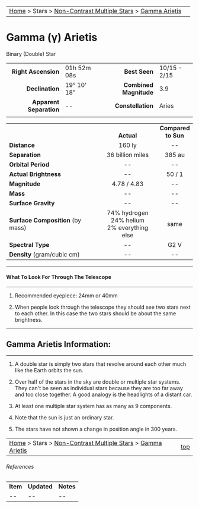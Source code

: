 <script src="/js/whatsup.js"></script>
<script type="text/javascript">
	var objectName ="Gamma Arietis"
	var objectDesc ="Binary (Double) Star<br/>in the Constellation<br/>Aries"
	var objectImage=""
</script>

|    |    |
|:---|---:|
|[Home](/notes/#object-notes) > Stars > [Non-Contrast Multiple Stars](../!non-contrast-multiple-star-info) > [Gamma Arietis](../gamma-arietis)|  <div id=whatsup></div> |

#  Gamma (&gamma;) Arietis
Binary (Double) Star

|   |   |   |   |
|--:|:--|--:|:--|
|**Right Ascension**|01h 52m 08s|**Best Seen**| 10/15 - 2/15 |
|**Declination**|19&deg; 10' 18"|**Combined Magnitude**| 3.9 |
|**Apparent Separation** | -- |**Constellation**|Aries|
|   |   |   |   |


|   |   |   |
|---|:---:|:---:|
|   | <br/>**Actual**| **Compared<br/>to Sun** |
|**Distance** | 160 ly | -- |
|**Separation** | 36 billion miles | 385 au |
|**Orbital Period** | -- | -- |
|**Actual Brightness**	 | --	 | 50 / 1 |
|**Magnitude** | 4.78 / 4.83 | -- |
|**Mass**	             | -- | -- |
|**Surface Gravity**	 | -- | -- |
|**Surface Composition** (by mass) |74% hydrogen<br/>24% helium<br/>2% everything else| same |
|**Spectral Type**       | -- | G2 V | 
|**Density** (gram/cubic cm) | -- | -- | 

---
#### What To Look For Through The Telescope
---

1.  Recommended eyepiece: 24mm or 40mm

1.  When people look through the telescope they should see two stars next to each other.  In this case the two stars should be about the same brightness.

---
## Gamma Arietis Information: 
---

1.  A double star is simply two stars that revolve around each other much like the Earth orbits the sun. 

1.  Over half of the stars in the sky are double or multiple star systems.  They can't be seen as individual stars because they are too far away and too close together.  A good analogy is the headlights of a distant car. 

1.  At least one multiple star system has as many as 9 components. 

1.  Note that the sun is just an ordinary star. 

1.  The stars have not shown a change in position angle in 300 years.


|    |    |
|:---|---:|
|[Home](/notes/#object-notes) > Stars > [Non-Contrast Multiple Stars](../!non-contrast-multiple-star-info) > [Gamma Arietis](../gamma-arietis) | [top](#gamma-arietis)|

###### References

|   |   |   |
|---|---|---|
|**Item**|**Updated**|**Notes**| 
| -- | -- | -- |

